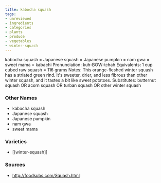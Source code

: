 ```yaml
---
title: kabocha squash
tags:
- unreviewed
- ingredients
- categories
- plants
- produce
- vegetables
- winter-squash
---
```

kabocha squash = Japanese squash = Japanese pumpkin = nam gwa = sweet mama = kabachi Pronunciation: kuh-BOW-tchah Equivalents: 1 cup cubed raw squash = 116 grams Notes: This orange-fleshed winter squash has a striated green rind. It's sweeter, drier, and less fibrous than other winter squash, and it tastes a bit like sweet potatoes. Substitutes: butternut squash OR acorn squash OR turban squash OR other winter squash

### Other Names

* kabocha squash
* Japanese squash
* Japanese pumpkin
* nam gwa
* sweet mama

### Varieties

* [[winter-squash]]

### Sources
* http://foodsubs.com/Squash.html
